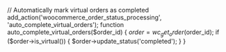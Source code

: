 // Automatically mark virtual orders as completed
add_action('woocommerce_order_status_processing', 'auto_complete_virtual_orders');
function auto_complete_virtual_orders($order_id) {
    $order = wc_get_order($order_id);
    if ($order->is_virtual()) {
        $order->update_status('completed');
    }
}

